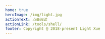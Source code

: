 ```yaml
---
home: true
heroImage: /img/light.jpg
actionText: 点击阅读
actionLink: /tools/shell/
footer: Copyright @ 2018-present Light Xue
---
```


